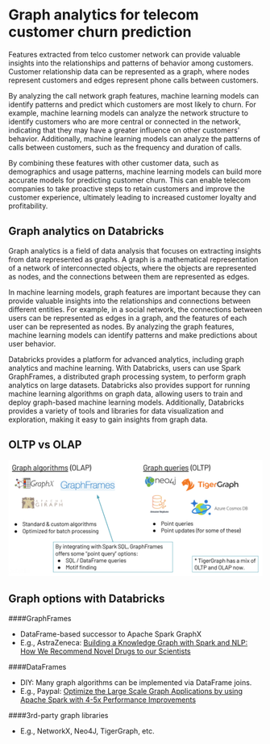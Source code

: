 # Graph analytics for telecom customer churn prediction

Features extracted from telco customer network can provide valuable insights into the relationships and patterns of behavior among customers. Customer relationship data can be represented as a graph, where nodes represent customers and edges represent phone calls between customers.

By analyzing the call network graph features, machine learning models can identify patterns and predict which customers are most likely to churn. For example, machine learning models can analyze the network structure to identify customers who are more central or connected in the network, indicating that they may have a greater influence on other customers' behavior. Additionally, machine learning models can analyze the patterns of calls between customers, such as the frequency and duration of calls.

By combining these features with other customer data, such as demographics and usage patterns, machine learning models can build more accurate models for predicting customer churn. This can enable telecom companies to take proactive steps to retain customers and improve the customer experience, ultimately leading to increased customer loyalty and profitability.

## Graph analytics on Databricks

Graph analytics is a field of data analysis that focuses on extracting insights from data represented as graphs. A graph is a mathematical representation of a network of interconnected objects, where the objects are represented as nodes, and the connections between them are represented as edges.

In machine learning models, graph features are important because they can provide valuable insights into the relationships and connections between different entities. For example, in a social network, the connections between users can be represented as edges in a graph, and the features of each user can be represented as nodes. By analyzing the graph features, machine learning models can identify patterns and make predictions about user behavior.

Databricks provides a platform for advanced analytics, including graph analytics and machine learning. With Databricks, users can use Spark GraphFrames, a distributed graph processing system, to perform graph analytics on large datasets. Databricks also provides support for running machine learning algorithms on graph data, allowing users to train and deploy graph-based machine learning models. Additionally, Databricks provides a variety of tools and libraries for data visualization and exploration, making it easy to gain insights from graph data.

## OLTP vs OLAP

<img src="https://github.com/nuwan-db/Graph_Analytics_Telco_Churn_Prediction/blob/dev/_resources/Images/OLTP_vs_OLAP.png?raw=true" width="1000" />

## Graph options with Databricks

####GraphFrames
- DataFrame-based successor to Apache Spark GraphX
- E.g., AstraZeneca: [Building a Knowledge Graph with Spark and NLP: How We Recommend Novel Drugs to our Scientists](https://databricks.com/session_eu19/building-a-knowledge-graph-with-spark-and-nlp-how-we-recommend-novel-drugs-to-our-scientists)

####DataFrames
- DIY: Many graph algorithms can be implemented via DataFrame joins.
- E.g., Paypal: [Optimize the Large Scale Graph Applications by using Apache Spark with 4-5x Performance Improvements](https://databricks.com/session_na20/optimize-the-large-scale-graph-applications-by-using-apache-spark-with-4-5x-performance-improvements)

####3rd-party graph libraries
- E.g., NetworkX, Neo4J, TigerGraph, etc.